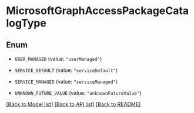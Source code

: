 # MicrosoftGraphAccessPackageCatalogType

## Enum


* `USER_MANAGED` (value: `"userManaged"`)

* `SERVICE_DEFAULT` (value: `"serviceDefault"`)

* `SERVICE_MANAGED` (value: `"serviceManaged"`)

* `UNKNOWN_FUTURE_VALUE` (value: `"unknownFutureValue"`)


[[Back to Model list]](../README.md#documentation-for-models) [[Back to API list]](../README.md#documentation-for-api-endpoints) [[Back to README]](../README.md)


